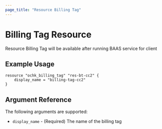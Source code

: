 ```yaml
---
page_title: "Resource Billing Tag"
---
```


# Billing Tag Resource

Resource Billing Tag will be available after running BAAS service for client
## Example Usage

```
resource "ochk_billing_tag" "res-bt-cc2" {
    display_name = "billing-tag-cc2"
}
```


## Argument Reference
The following arguments are supported:
* `display_name` - (Required) The name of the billing tag
